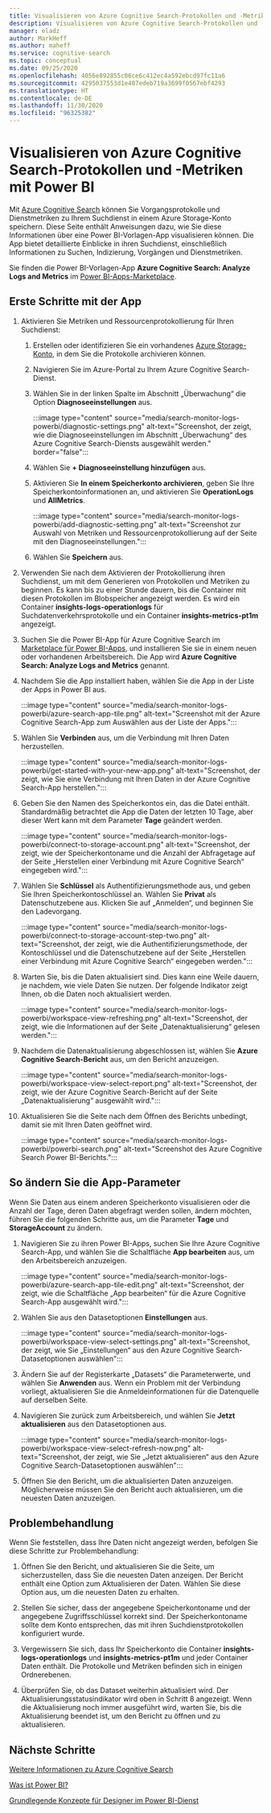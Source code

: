 ```yaml
---
title: Visualisieren von Azure Cognitive Search-Protokollen und -Metriken mit Power BI
description: Visualisieren von Azure Cognitive Search-Protokollen und -Metriken mit Power BI
manager: eladz
author: MarkHeff
ms.author: maheff
ms.service: cognitive-search
ms.topic: conceptual
ms.date: 09/25/2020
ms.openlocfilehash: 4056e892855c06ce6c412ec4a592ebcd97fc11a6
ms.sourcegitcommit: 4295037553d1e407edeb719a3699f0567ebf4293
ms.translationtype: HT
ms.contentlocale: de-DE
ms.lasthandoff: 11/30/2020
ms.locfileid: "96325382"
---
```

# <a name="visualize-azure-cognitive-search-logs-and-metrics-with-power-bi"></a>Visualisieren von Azure Cognitive Search-Protokollen und -Metriken mit Power BI
Mit [Azure Cognitive Search](./search-what-is-azure-search.md) können Sie Vorgangsprotokolle und Dienstmetriken zu Ihrem Suchdienst in einem Azure Storage-Konto speichern. Diese Seite enthält Anweisungen dazu, wie Sie diese Informationen über eine Power BI-Vorlagen-App visualisieren können. Die App bietet detaillierte Einblicke in ihren Suchdienst, einschließlich Informationen zu Suchen, Indizierung, Vorgängen und Dienstmetriken.

Sie finden die Power BI-Vorlagen-App **Azure Cognitive Search: Analyze Logs and Metrics** im [Power BI-Apps-Marketplace](https://appsource.microsoft.com/marketplace/apps).

## <a name="how-to-get-started-with-the-app"></a>Erste Schritte mit der App

1. Aktivieren Sie Metriken und Ressourcenprotokollierung für Ihren Suchdienst:

    1. Erstellen oder identifizieren Sie ein vorhandenes [Azure Storage-Konto](../storage/common/storage-account-create.md), in dem Sie die Protokolle archivieren können.
    1. Navigieren Sie im Azure-Portal zu Ihrem Azure Cognitive Search-Dienst.
    1. Wählen Sie in der linken Spalte im Abschnitt „Überwachung“ die Option **Diagnoseeinstellungen** aus.

        :::image type="content" source="media/search-monitor-logs-powerbi/diagnostic-settings.png" alt-text="Screenshot, der zeigt, wie die Diagnoseeinstellungen im Abschnitt „Überwachung“ des Azure Cognitive Search-Diensts ausgewählt werden." border="false":::

    1. Wählen Sie **+ Diagnoseeinstellung hinzufügen**  aus.
    1. Aktivieren Sie **In einem Speicherkonto archivieren**, geben Sie Ihre Speicherkontoinformationen an, und aktivieren Sie **OperationLogs** und **AllMetrics**.

        :::image type="content" source="media/search-monitor-logs-powerbi/add-diagnostic-setting.png" alt-text="Screenshot zur Auswahl von Metriken und Ressourcenprotokollierung auf der Seite mit den Diagnoseeinstellungen.":::
    1. Wählen Sie **Speichern** aus.

1. Verwenden Sie nach dem Aktivieren der Protokollierung ihren Suchdienst, um mit dem Generieren von Protokollen und Metriken zu beginnen. Es kann bis zu einer Stunde dauern, bis die Container mit diesen Protokollen im Blobspeicher angezeigt werden. Es wird ein Container **insights-logs-operationlogs** für Suchdatenverkehrsprotokolle und ein Container **insights-metrics-pt1m** angezeigt.

1. Suchen Sie die Power BI-App für Azure Cognitive Search im [Marketplace für Power BI-Apps](https://appsource.microsoft.com/marketplace/apps), und installieren Sie sie in einem neuen oder vorhandenen Arbeitsbereich. Die App wird **Azure Cognitive Search: Analyze Logs and Metrics** genannt.

1. Nachdem Sie die App installiert haben, wählen Sie die App in der Liste der Apps in Power BI aus.

    :::image type="content" source="media/search-monitor-logs-powerbi/azure-search-app-tile.png" alt-text="Screenshot mit der Azure Cognitive Search-App zum Auswählen aus der Liste der Apps.":::

1. Wählen Sie **Verbinden** aus, um die Verbindung mit Ihren Daten herzustellen.

    :::image type="content" source="media/search-monitor-logs-powerbi/get-started-with-your-new-app.png" alt-text="Screenshot, der zeigt, wie Sie eine Verbindung mit Ihren Daten in der Azure Cognitive Search-App herstellen.":::

1. Geben Sie den Namen des Speicherkontos ein, das die Datei enthält. Standardmäßig betrachtet die App die Daten der letzten 10 Tage, aber dieser Wert kann mit dem Parameter **Tage** geändert werden.

    :::image type="content" source="media/search-monitor-logs-powerbi/connect-to-storage-account.png" alt-text="Screenshot, der zeigt, wie der Speicherkontoname und die Anzahl der Abfragetage auf der Seite „Herstellen einer Verbindung mit Azure Cognitive Search“ eingegeben wird.":::

1. Wählen Sie **Schlüssel** als Authentifizierungsmethode aus, und geben Sie Ihren Speicherkontoschlüssel an. Wählen Sie **Privat** als Datenschutzebene aus. Klicken Sie auf „Anmelden“, und beginnen Sie den Ladevorgang.

    :::image type="content" source="media/search-monitor-logs-powerbi/connect-to-storage-account-step-two.png" alt-text="Screenshot, der zeigt, wie die Authentifizierungsmethode, der Kontoschlüssel und die Datenschutzebene auf der Seite „Herstellen einer Verbindung mit Azure Cognitive Search“ eingegeben werden.":::

1. Warten Sie, bis die Daten aktualisiert sind. Dies kann eine Weile dauern, je nachdem, wie viele Daten Sie nutzen. Der folgende Indikator zeigt Ihnen, ob die Daten noch aktualisiert werden.

    :::image type="content" source="media/search-monitor-logs-powerbi/workspace-view-refreshing.png" alt-text="Screenshot, der zeigt, wie die Informationen auf der Seite „Datenaktualisierung“ gelesen werden.":::

1. Nachdem die Datenaktualisierung abgeschlossen ist, wählen Sie **Azure Cognitive Search-Bericht** aus, um den Bericht anzuzeigen.

    :::image type="content" source="media/search-monitor-logs-powerbi/workspace-view-select-report.png" alt-text="Screenshot, der zeigt, wie der Azure Cognitive Search-Bericht auf der Seite „Datenaktualisierung“ ausgewählt wird.":::

1. Aktualisieren Sie die Seite nach dem Öffnen des Berichts unbedingt, damit sie mit Ihren Daten geöffnet wird.

    :::image type="content" source="media/search-monitor-logs-powerbi/powerbi-search.png" alt-text="Screenshot des Azure Cognitive Search Power BI-Berichts.":::

## <a name="how-to-change-the-app-parameters"></a>So ändern Sie die App-Parameter
Wenn Sie Daten aus einem anderen Speicherkonto visualisieren oder die Anzahl der Tage, deren Daten abgefragt werden sollen, ändern möchten, führen Sie die folgenden Schritte aus, um die Parameter **Tage** und **StorageAccount** zu ändern.

1. Navigieren Sie zu ihren Power BI-Apps, suchen Sie Ihre Azure Cognitive Search-App, und wählen Sie die Schaltfläche **App bearbeiten** aus, um den Arbeitsbereich anzuzeigen.

    :::image type="content" source="media/search-monitor-logs-powerbi/azure-search-app-tile-edit.png" alt-text="Screenshot, der zeigt, wie die Schaltfläche „App bearbeiten“ für die Azure Cognitive Search-App ausgewählt wird.":::

1. Wählen Sie aus den Datasetoptionen **Einstellungen** aus.

    :::image type="content" source="media/search-monitor-logs-powerbi/workspace-view-select-settings.png" alt-text="Screenshot, der zeigt, wie Sie „Einstellungen“ aus den Azure Cognitive Search-Datasetoptionen auswählen":::

1. Ändern Sie auf der Registerkarte „Datasets“ die Parameterwerte, und wählen Sie **Anwenden** aus. Wenn ein Problem mit der Verbindung vorliegt, aktualisieren Sie die Anmeldeinformationen für die Datenquelle auf derselben Seite.

1. Navigieren Sie zurück zum Arbeitsbereich, und wählen Sie **Jetzt aktualisieren** aus den Datasetoptionen aus.

    :::image type="content" source="media/search-monitor-logs-powerbi/workspace-view-select-refresh-now.png" alt-text="Screenshot, der zeigt, wie Sie „Jetzt aktualisieren“ aus den Azure Cognitive Search-Datasetoptionen auswählen":::

1. Öffnen Sie den Bericht, um die aktualisierten Daten anzuzeigen. Möglicherweise müssen Sie den Bericht auch aktualisieren, um die neuesten Daten anzuzeigen.

## <a name="troubleshooting"></a>Problembehandlung
Wenn Sie feststellen, dass Ihre Daten nicht angezeigt werden, befolgen Sie diese Schritte zur Problembehandlung:

1. Öffnen Sie den Bericht, und aktualisieren Sie die Seite, um sicherzustellen, dass Sie die neuesten Daten anzeigen. Der Bericht enthält eine Option zum Aktualisieren der Daten. Wählen Sie diese Option aus, um die neuesten Daten zu erhalten.

1. Stellen Sie sicher, dass der angegebene Speicherkontoname und der angegebene Zugriffsschlüssel korrekt sind. Der Speicherkontoname sollte dem Konto entsprechen, das mit ihren Suchdienstprotokollen konfiguriert wurde.

1. Vergewissern Sie sich, dass Ihr Speicherkonto die Container **insights-logs-operationlogs** und **insights-metrics-pt1m** und jeder Container Daten enthält. Die Protokolle und Metriken befinden sich in einigen Ordnerebenen.

1. Überprüfen Sie, ob das Dataset weiterhin aktualisiert wird. Der Aktualisierungsstatusindikator wird oben in Schritt 8 angezeigt. Wenn die Aktualisierung noch immer ausgeführt wird, warten Sie, bis die Aktualisierung beendet ist, um den Bericht zu öffnen und zu aktualisieren.

## <a name="next-steps"></a>Nächste Schritte
[Weitere Informationen zu Azure Cognitive Search](./index.yml)

[Was ist Power BI?](/power-bi/fundamentals/power-bi-overview)

[Grundlegende Konzepte für Designer im Power BI-Dienst](/power-bi/service-basic-concepts)